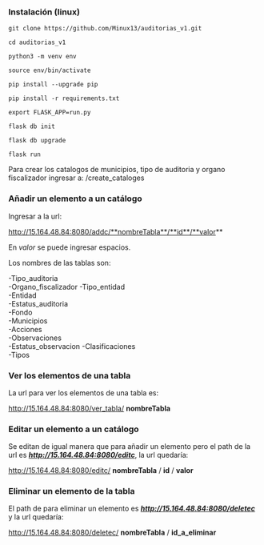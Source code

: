  
### Instalación (linux)

```
git clone https://github.com/Minux13/auditorias_v1.git
```
```
cd auditorias_v1
```
```
python3 -m venv env
```
```
source env/bin/activate 
```
```
pip install --upgrade pip  
```
```
pip install -r requirements.txt
```
```
export FLASK_APP=run.py
```
```
flask db init
```
```
flask db upgrade
```
```
flask run
```

Para crear los catalogos de municipios, tipo de auditoria y organo fiscalizador ingresar a: /create_cataloges


### Añadir un elemento a un catálogo

Ingresar a la url: 

http://15.164.48.84:8080/addc/**nombreTabla**/**id**/**valor**


En *valor* se puede ingresar espacios.

Los nombres de las tablas son:

 -Tipo\_auditoria      
 -Organo\_fiscalizador 
 -Tipo\_entidad        
 -Entidad             
 -Estatus\_auditoria   
 -Fondo               
 -Municipios          
 -Acciones            
 -Observaciones       
 -Estatus\_observacion 
 -Clasificaciones     
 -Tipos      

### Ver los elementos de una tabla 

La url para ver los elementos de una tabla es:

http://15.164.48.84:8080/ver_tabla/ **nombreTabla**

### Editar un elemento a un catálogo

Se editan de igual manera que para añadir un elemento pero el path de la url es ***http://15.164.48.84:8080/editc***, la url quedaría:

http://15.164.48.84:8080/editc/ **nombreTabla** / **id** / **valor**

### Eliminar un elemento de la tabla 

El path de para eliminar un elemento es ***http://15.164.48.84:8080/deletec*** y la url quedaría:

http://15.164.48.84:8080/deletec/ **nombreTabla** / **id_a_eliminar**
